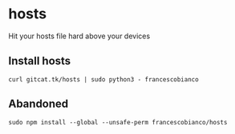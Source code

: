 # hosts

Hit your hosts file hard above your devices

## Install hosts

```
curl gitcat.tk/hosts | sudo python3 - francescobianco
```

## Abandoned

```shell
sudo npm install --global --unsafe-perm francescobianco/hosts
```
